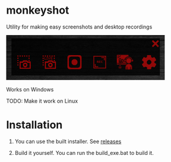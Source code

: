 # monkeyshot
Utility for making easy screenshots and desktop recordings
<p align="left"><img width="427" height="121" src="https://github.com/MihailCosmin/monkeyshot/blob/main/monkeyshot/img/demo.jpg"></p>


Works on Windows

TODO: Make it work on Linux


# Installation

1. You can use the built installer. See <a href="https://github.com/MihailCosmin/monkeyshot/releases">releases</a>

2. Build it yourself. You can run the build_exe.bat to build it.
